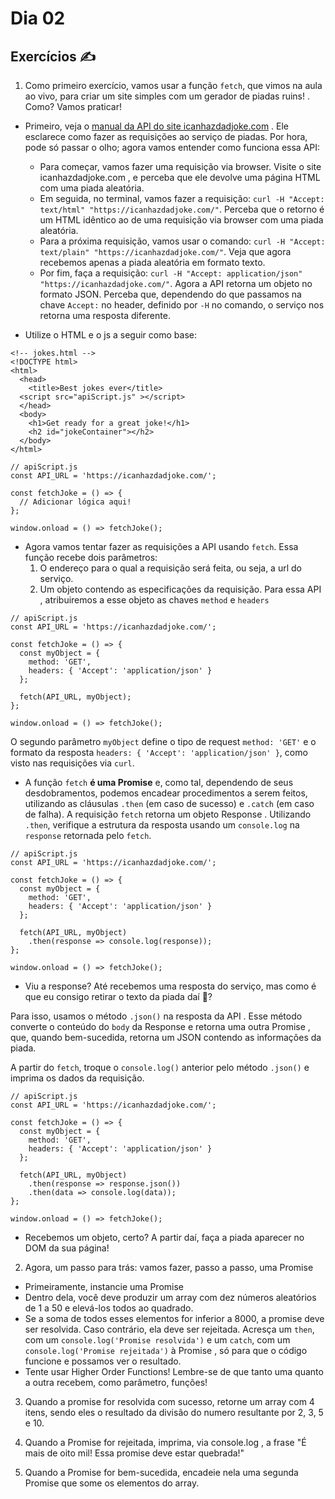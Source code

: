 # Dia 02

## Exercícios :writing_hand:

1. Como primeiro exercício, vamos usar a função `fetch`, que vimos na aula ao vivo, para criar um site simples com um gerador de piadas ruins! . Como? Vamos praticar!

- Primeiro, veja o [manual da API do site icanhazdadjoke.com](https://icanhazdadjoke.com/api) . Ele esclarece como fazer as requisições ao serviço de piadas. Por hora, pode só passar o olho; agora vamos entender como funciona essa API:

  - Para começar, vamos fazer uma requisição via browser. Visite o site icanhazdadjoke.com , e perceba que ele devolve uma página HTML com uma piada aleatória.
  - Em seguida, no terminal, vamos fazer a requisição: `curl -H "Accept: text/html" "https://icanhazdadjoke.com/"`. Perceba que o retorno é um HTML idêntico ao de uma requisição via browser com uma piada aleatória.
  - Para a próxima requisição, vamos usar o comando: `curl -H "Accept: text/plain" "https://icanhazdadjoke.com/"`. Veja que agora recebemos apenas a piada aleatória em formato texto.
  - Por fim, faça a requisição: `curl -H "Accept: application/json" "https://icanhazdadjoke.com/"`. Agora a API retorna um objeto no formato JSON. Perceba que, dependendo do que passamos na chave `Accept:` no header, definido por `-H` no comando, o serviço nos retorna uma resposta diferente.

- Utilize o HTML e o js a seguir como base:

```
<!-- jokes.html -->
<!DOCTYPE html>
<html>
  <head>
    <title>Best jokes ever</title>
  <script src="apiScript.js" ></script>
  </head>
  <body>
    <h1>Get ready for a great joke!</h1>
    <h2 id="jokeContainer"></h2>
  </body>
</html>
```

```
// apiScript.js
const API_URL = 'https://icanhazdadjoke.com/';

const fetchJoke = () => {
  // Adicionar lógica aqui!
};

window.onload = () => fetchJoke();
```

- Agora vamos tentar fazer as requisições a API usando `fetch`. Essa função recebe dois parâmetros:
  1. O endereço para o qual a requisição será feita, ou seja, a url do serviço.
  2. Um objeto contendo as especificações da requisição. Para essa API , atribuiremos a esse objeto as chaves `method` e `headers`

```
// apiScript.js     
const API_URL = 'https://icanhazdadjoke.com/';

const fetchJoke = () => {
  const myObject = {
    method: 'GET',
    headers: { 'Accept': 'application/json' }
  };

  fetch(API_URL, myObject);
};

window.onload = () => fetchJoke();
```

O segundo parâmetro `myObject` define o tipo de request `method: 'GET'` e o formato da resposta `headers: { 'Accept': 'application/json' }`, como visto nas requisições via `curl`.
- A função `fetch` **é uma Promise** e, como tal, dependendo de seus desdobramentos, podemos encadear procedimentos a serem feitos, utilizando as cláusulas `.then` (em caso de sucesso) e `.catch` (em caso de falha). A requisição `fetch` retorna um objeto Response . Utilizando `.then`, verifique a estrutura da resposta usando um `console.log` na `response` retornada pelo `fetch`.

```
// apiScript.js     
const API_URL = 'https://icanhazdadjoke.com/';

const fetchJoke = () => {
  const myObject = {
    method: 'GET',
    headers: { 'Accept': 'application/json' }
  };

  fetch(API_URL, myObject)
    .then(response => console.log(response));
};

window.onload = () => fetchJoke();
```

- Viu a response? Até recebemos uma resposta do serviço, mas como é que eu consigo retirar o texto da piada daí 🤔?

Para isso, usamos o método `.json()` na resposta da API . Esse método converte o conteúdo do `body` da Response e retorna uma outra Promise , que, quando bem-sucedida, retorna um JSON contendo as informações da piada.

A partir do `fetch`, troque o `console.log()` anterior pelo método `.json()` e imprima os dados da requisição.

```
// apiScript.js     
const API_URL = 'https://icanhazdadjoke.com/';

const fetchJoke = () => {
  const myObject = {
    method: 'GET',
    headers: { 'Accept': 'application/json' }
  };

  fetch(API_URL, myObject)
    .then(response => response.json())
    .then(data => console.log(data));
};

window.onload = () => fetchJoke();
```

- Recebemos um objeto, certo? A partir daí, faça a piada aparecer no DOM da sua página!
2. Agora, um passo para trás: vamos fazer, passo a passo, uma Promise
  - Primeiramente, instancie uma Promise
  - Dentro dela, você deve produzir um array com dez números aleatórios de 1 a 50 e elevá-los todos ao quadrado.
  - Se a soma de todos esses elementos for inferior a 8000, a promise deve ser resolvida. Caso contrário, ela deve ser rejeitada. Acresça um `then`, com um `console.log('Promise resolvida')` e um `catch`, com um `console.log('Promise rejeitada')` à Promise , só para que o código funcione e possamos ver o resultado.
  - Tente usar Higher Order Functions! Lembre-se de que tanto uma quanto a outra recebem, como parâmetro, funções!

3. Quando a promise for resolvida com sucesso, retorne um array com 4 itens, sendo eles o resultado da divisão do numero resultante por 2, 3, 5 e 10.

4. Quando a Promise for rejeitada, imprima, via console.log , a frase "É mais de oito mil! Essa promise deve estar quebrada!"

5. Quando a Promise for bem-sucedida, encadeie nela uma segunda Promise que some os elementos do array.
